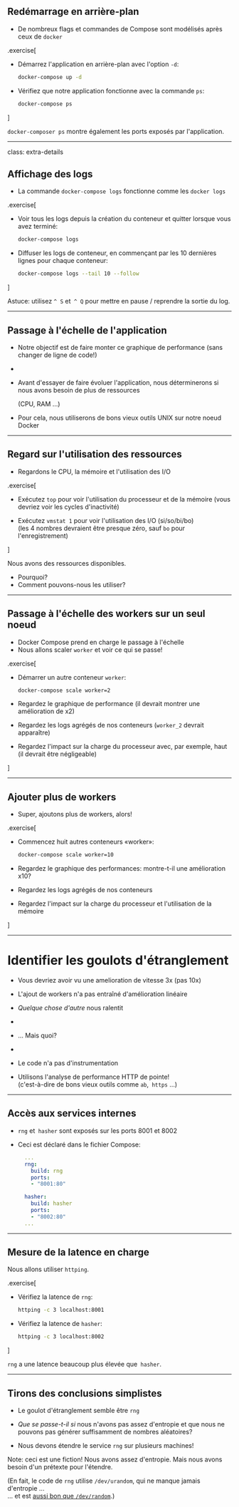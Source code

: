 ## Redémarrage en arrière-plan

- De nombreux flags et commandes de Compose sont modélisés après ceux de `docker`

.exercise[

- Démarrez l'application en arrière-plan avec l'option `-d`:
  ```bash
  docker-compose up -d
  ```

- Vérifiez que notre application fonctionne avec la commande `ps`:
  ```bash
  docker-compose ps
  ```

]

`docker-composer ps` montre également les ports exposés par l'application.

---

class: extra-details

## Affichage des logs

- La commande `docker-compose logs` fonctionne comme les `docker logs`

.exercise[

- Voir tous les logs depuis la création du conteneur et quitter lorsque vous avez terminé:
  ```bash
  docker-compose logs
  ```

- Diffuser les logs de conteneur, en commençant par les 10 dernières lignes pour chaque conteneur:
  ```bash
  docker-compose logs --tail 10 --follow
  ```

]

Astuce: utilisez `^ S` et` ^ Q` pour mettre en pause / reprendre la sortie du log.

---

## Passage à l'échelle de l'application

- Notre objectif est de faire monter ce graphique de performance (sans changer de ligne de code!)

-

- Avant d'essayer de faire évoluer l'application, nous déterminerons si nous avons besoin de plus de ressources

  (CPU, RAM ...)

- Pour cela, nous utiliserons de bons vieux outils UNIX sur notre noeud Docker

---

## Regard sur l'utilisation des ressources

- Regardons le CPU, la mémoire et l'utilisation des I/O

.exercise[

- Exécutez `top` pour voir l'utilisation du processeur et de la mémoire (vous devriez voir les cycles d'inactivité)


- Exécutez `vmstat 1` pour voir l'utilisation des I/O (si/so/bi/bo)
  <br/>(les 4 nombres devraient être presque zéro, sauf `bo` pour l'enregistrement)

]

Nous avons des ressources disponibles.

- Pourquoi?
- Comment pouvons-nous les utiliser?

---

## Passage à l'échelle des workers sur un seul noeud

- Docker Compose prend en charge le passage à l'échelle
- Nous allons scaler  `worker` et voir ce qui se passe!

.exercise[

- Démarrer un autre conteneur `worker`:
  ```bash
  docker-compose scale worker=2
  ```

- Regardez le graphique de performance (il devrait montrer une amélioration de x2)

- Regardez les logs agrégés de nos conteneurs (`worker_2` devrait apparaître)

- Regardez l'impact sur la charge du processeur avec, par exemple, haut (il devrait être négligeable)

]

---

## Ajouter plus de workers

- Super, ajoutons plus de workers, alors!

.exercise[

- Commencez huit autres conteneurs «worker»:
  ```bash
  docker-compose scale worker=10
  ```

- Regardez le graphique des performances: montre-t-il une amélioration x10?

- Regardez les logs agrégés de nos conteneurs

- Regardez l'impact sur la charge du processeur et l'utilisation de la mémoire

]

---

# Identifier les goulots d'étranglement

- Vous devriez avoir vu une amelioration de vitesse 3x (pas 10x)

- L'ajout de workers n'a pas entraîné d'amélioration linéaire

- *Quelque chose d'autre* nous ralentit

-

- ... Mais quoi?

-

- Le code n'a pas d'instrumentation

- Utilisons l'analyse de performance HTTP de pointe!
  <br/> (c'est-à-dire de bons vieux outils comme `ab`,` https` ...)

---

## Accès aux services internes

- `rng` et` hasher` sont exposés sur les ports 8001 et 8002

- Ceci est déclaré dans le fichier Compose:

  ```yaml
    ...
    rng:
      build: rng
      ports:
      - "8001:80"

    hasher:
      build: hasher
      ports:
      - "8002:80"
    ...
  ```

---

## Mesure de la latence en charge

Nous allons utiliser `httping`.

.exercise[

- Vérifiez la latence de `rng`:
  ```bash
  httping -c 3 localhost:8001
  ```

- Vérifiez la latence de `hasher`:
  ```bash
  httping -c 3 localhost:8002
  ```

]

`rng` a une latence beaucoup plus élevée que` hasher`.

---

## Tirons des conclusions simplistes

- Le goulot d'étranglement semble être `rng`

- *Que se passe-t-il si* nous n'avons pas assez d'entropie et que nous ne pouvons pas générer suffisamment de nombres aléatoires?

- Nous devons étendre le service `rng` sur plusieurs machines!

Note: ceci est une fiction! Nous avons assez d'entropie. Mais nous avons besoin d'un prétexte pour l'étendre.

(En fait, le code de `rng` utilise `/dev/urandom`, qui ne manque jamais d'entropie ...
<br/>
... et est [aussi bon que `/dev/random`](http://www.slideshare.net/PacSecJP/filippo-plain-simple-reality-of-entropy).)
